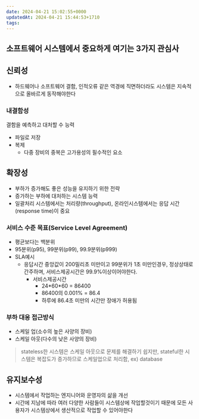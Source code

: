 ```yaml
---
date: 2024-04-21 15:02:55+0000
updatedAt: 2024-04-21 15:44:53+1710
tags: 
---
```

## 소프트웨어 시스템에서 중요하게 여기는 3가지 관심사
## 신뢰성
- 하드웨어나 소프트웨어 결함, 인적오류 같은 역경에 직면하더라도 시스템은 지속적으로 올바르게 동작해야한다
### 내결함성
결함을 예측하고 대처할 수 능력
- 파일로 저장
- 복제
	- 다중 장비의 중복은 고가용성의 필수적인 요소
## 확장성
- 부하가 증가해도 좋은 성능을 유지하기 위한 전략
- 증가하는 부하에 대처하는 시스템 능력
- 일괄처리 시스템에서는 처리량(throughput), 온라인시스템에서는 응답 시간(response time)이 중요
### 서비스 수준 목표(Service Level Agreement)
- 평균보다는 백분위
- 95분위(p95), 99분위(p99), 99.9분위(p999)
- SLA예시
	- 응답시간 중앙값이 200밀리초 미만이고 99분위가 1초 미만인경우, 정상상태로 간주하며, 서비스제공시간은 99.9%이상이어야한다.
		- 서비스제공시간
			- 24\*60\*60 = 86400
			- 86400의 0.001% = 86.4
			- 하루에 86.4초 미만의 시간만 장애가 허용됨

### 부하 대응 접근방식
- 스케일 업(소수의 높은 사양의 장비)
- 스케일 아웃(다수의 낮은 사양의 장비)
> stateless한 시스템은 스케일 아웃으로 문제를 해결하기 쉽지만, stateful한 시스템은 복잡도가 증가하므로 스케일업으로 처리함, ex) database
## 유지보수성
- 시스템에서 작업하는 엔지니어와 운영자의 삶을 개선
- 시간에 지남에 따라 여러 다양한 사람들이 시스템상에 작업할것이기 때문에 모든 사용자가 시스템상에서 생산적으로 작업할 수 있어야한다
